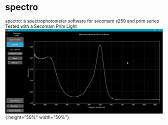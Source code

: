 # spectro
spectro: a spectrophotometer software for secomam s250 and prim series
Tested with a Secomam Prim Light
![screenshot](https://raw.githubusercontent.com/olivier-boesch/spectro/master/screenshot2.png){:height="50%" width="50%"}
